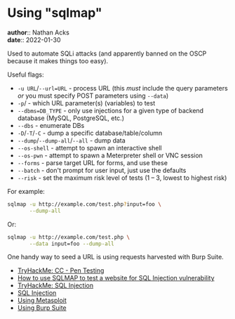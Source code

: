 # Using "sqlmap"

**author**:: Nathan Acks  
**date**:: 2022-01-30

Used to automate SQLi attacks (and apparently banned on the OSCP because it makes things too easy).

Useful flags:

* `-u URL`/`--url=URL` - process URL (this *must* include the query parameters *or* you must specify POST parameters using `--data`)
* `-p`/ - which URL parameter(s) (variables) to test
* `--dbms=DB_TYPE` - only use injections for a given type of backend database (MySQL, PostgreSQL, etc.)
* `--dbs` - enumerate DBs
* `-D`/`-T`/`-C` - dump a specific database/table/column
* `--dump`/`--dump-all`/`--all` - dump data
* `--os-shell` - attempt to spawn an interactive shell
* `--os-pwn` - attempt to spawn a Meterpreter shell or VNC session
* `--forms` - parse target URL for forms, and use these
* `--batch` - don't prompt for user input, just use the defaults
* `--risk` - set the maximum risk level of tests (1 – 3, lowest to highest risk)

For example:

```bash
sqlmap -u http://example.com/test.php?input=foo \
       --dump-all
```

Or:

```bash
sqlmap -u http://example.com/test.php \
       --data input=foo --dump-all
```

One handy way to seed a URL is using requests harvested with Burp Suite.

* [TryHackMe: CC - Pen Testing](tryhackme-cc-pen-testing.md)
* [How to use SQLMAP to test a website for SQL Injection vulnerability](https://www.geeksforgeeks.org/use-sqlmap-test-website-sql-injection-vulnerability/)
* [TryHackMe: SQL Injection](tryhackme-sql-injection.md)
* [SQL Injection](sql-injection.md)
* [Using Metasploit](metasploit.md)
* [Using Burp Suite](burp-suite.md)
